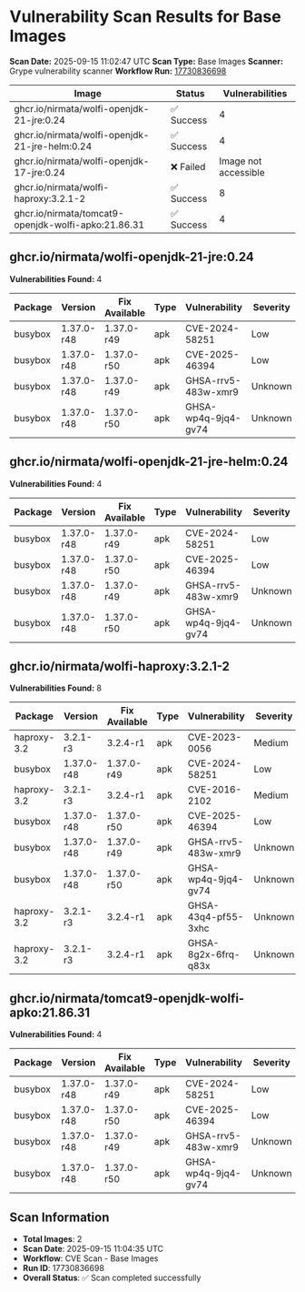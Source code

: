 # Vulnerability Scan Results for Base Images

**Scan Date:** 2025-09-15 11:02:47 UTC
**Scan Type:** Base Images
**Scanner:** Grype vulnerability scanner
**Workflow Run:** [17730836698](https://github.com/nirmata/nch-release-management/actions/runs/17730836698)

| Image | Status | Vulnerabilities |
|-------|--------|----------------|
| ghcr.io/nirmata/wolfi-openjdk-21-jre:0.24 | ✅ Success | 4 |
| ghcr.io/nirmata/wolfi-openjdk-21-jre-helm:0.24 | ✅ Success | 4 |
| ghcr.io/nirmata/wolfi-openjdk-17-jre:0.24 | ❌ Failed | Image not accessible |
| ghcr.io/nirmata/wolfi-haproxy:3.2.1-2 | ✅ Success | 8 |
| ghcr.io/nirmata/tomcat9-openjdk-wolfi-apko:21.86.31 | ✅ Success | 4 |

## ghcr.io/nirmata/wolfi-openjdk-21-jre:0.24

**Vulnerabilities Found:** 4

| Package | Version | Fix Available | Type | Vulnerability | Severity | Published Date |
|---------|---------|---------------|------|---------------|----------|----------------|
| busybox | 1.37.0-r48 | 1.37.0-r49 | apk | CVE-2024-58251 | Low | 2025-04-23 |
| busybox | 1.37.0-r48 | 1.37.0-r50 | apk | CVE-2025-46394 | Low | 2025-04-23 |
| busybox | 1.37.0-r48 | 1.37.0-r49 | apk | GHSA-rrv5-483w-xmr9 | Unknown | 2025-04-23 |
| busybox | 1.37.0-r48 | 1.37.0-r50 | apk | GHSA-wp4q-9jq4-gv74 | Unknown | 2025-04-23 |

## ghcr.io/nirmata/wolfi-openjdk-21-jre-helm:0.24

**Vulnerabilities Found:** 4

| Package | Version | Fix Available | Type | Vulnerability | Severity | Published Date |
|---------|---------|---------------|------|---------------|----------|----------------|
| busybox | 1.37.0-r48 | 1.37.0-r49 | apk | CVE-2024-58251 | Low | 2025-04-23 |
| busybox | 1.37.0-r48 | 1.37.0-r50 | apk | CVE-2025-46394 | Low | 2025-04-23 |
| busybox | 1.37.0-r48 | 1.37.0-r49 | apk | GHSA-rrv5-483w-xmr9 | Unknown | 2025-04-23 |
| busybox | 1.37.0-r48 | 1.37.0-r50 | apk | GHSA-wp4q-9jq4-gv74 | Unknown | 2025-04-23 |

## ghcr.io/nirmata/wolfi-haproxy:3.2.1-2

**Vulnerabilities Found:** 8

| Package | Version | Fix Available | Type | Vulnerability | Severity | Published Date |
|---------|---------|---------------|------|---------------|----------|----------------|
| haproxy-3.2 | 3.2.1-r3 | 3.2.4-r1 | apk | CVE-2023-0056 | Medium | 2023-03-23 |
| busybox | 1.37.0-r48 | 1.37.0-r49 | apk | CVE-2024-58251 | Low | 2025-04-23 |
| haproxy-3.2 | 3.2.1-r3 | 3.2.4-r1 | apk | CVE-2016-2102 | Medium | CVE (date unavailable) |
| busybox | 1.37.0-r48 | 1.37.0-r50 | apk | CVE-2025-46394 | Low | CVE (date unavailable) |
| busybox | 1.37.0-r48 | 1.37.0-r49 | apk | GHSA-rrv5-483w-xmr9 | Unknown | 2025-04-23 |
| busybox | 1.37.0-r48 | 1.37.0-r50 | apk | GHSA-wp4q-9jq4-gv74 | Unknown | 2025-04-23 |
| haproxy-3.2 | 3.2.1-r3 | 3.2.4-r1 | apk | GHSA-43q4-pf55-3xhc | Unknown | 2023-03-23 |
| haproxy-3.2 | 3.2.1-r3 | 3.2.4-r1 | apk | GHSA-8g2x-6frq-q83x | Unknown | 2022-05-17 |

## ghcr.io/nirmata/tomcat9-openjdk-wolfi-apko:21.86.31

**Vulnerabilities Found:** 4

| Package | Version | Fix Available | Type | Vulnerability | Severity | Published Date |
|---------|---------|---------------|------|---------------|----------|----------------|
| busybox | 1.37.0-r48 | 1.37.0-r49 | apk | CVE-2024-58251 | Low | 2025-04-23 |
| busybox | 1.37.0-r48 | 1.37.0-r50 | apk | CVE-2025-46394 | Low | CVE (date unavailable) |
| busybox | 1.37.0-r48 | 1.37.0-r49 | apk | GHSA-rrv5-483w-xmr9 | Unknown | CVE (date unavailable) |
| busybox | 1.37.0-r48 | 1.37.0-r50 | apk | GHSA-wp4q-9jq4-gv74 | Unknown | CVE (date unavailable) |

## Scan Information
- **Total Images**: 2
- **Scan Date**: 2025-09-15 11:04:35 UTC
- **Workflow**: CVE Scan - Base Images
- **Run ID**: 17730836698
- **Overall Status**: ✅ Scan completed successfully
